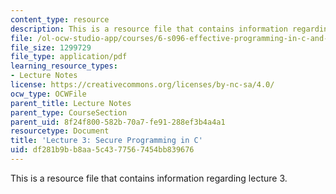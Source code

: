 ```yaml
---
content_type: resource
description: This is a resource file that contains information regarding lecture 3.
file: /ol-ocw-studio-app/courses/6-s096-effective-programming-in-c-and-c-january-iap-2014/df281b9bb8aa5c4377567454bb839676_MIT6_S096IAP14_Lecture3S.pdf
file_size: 1299729
file_type: application/pdf
learning_resource_types:
- Lecture Notes
license: https://creativecommons.org/licenses/by-nc-sa/4.0/
ocw_type: OCWFile
parent_title: Lecture Notes
parent_type: CourseSection
parent_uid: 8f24f800-582b-70a7-fe91-288ef3b4a4a1
resourcetype: Document
title: 'Lecture 3: Secure Programming in C'
uid: df281b9b-b8aa-5c43-7756-7454bb839676
---
```

This is a resource file that contains information regarding lecture 3.